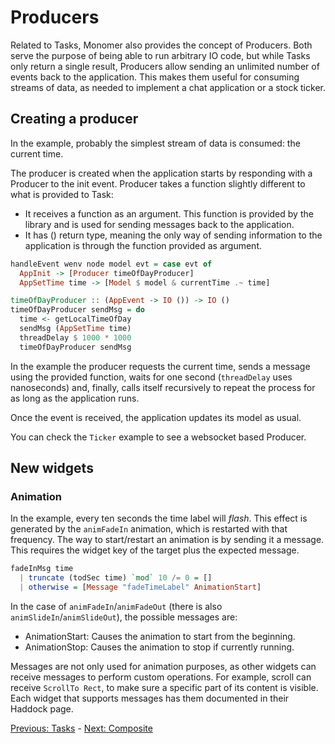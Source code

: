# Producers

Related to Tasks, Monomer also provides the concept of Producers. Both serve the
purpose of being able to run arbitrary IO code, but while Tasks only return a
single result, Producers allow sending an unlimited number of events back to the
application. This makes them useful for consuming streams of data, as needed to
implement a chat application or a stock ticker.

## Creating a producer

In the example, probably the simplest stream of data is consumed: the current
time.

The producer is created when the application starts by responding with a
Producer to the init event. Producer takes a function slightly different to what
is provided to Task:

- It receives a function as an argument. This function is provided by the
  library and is used for sending messages back to the application.
- It has () return type, meaning the only way of sending information to the
  application is through the function provided as argument.

```haskell
handleEvent wenv node model evt = case evt of
  AppInit -> [Producer timeOfDayProducer]
  AppSetTime time -> [Model $ model & currentTime .~ time]

timeOfDayProducer :: (AppEvent -> IO ()) -> IO ()
timeOfDayProducer sendMsg = do
  time <- getLocalTimeOfDay
  sendMsg (AppSetTime time)
  threadDelay $ 1000 * 1000
  timeOfDayProducer sendMsg
```

In the example the producer requests the current time, sends a message using the
provided function, waits for one second (`threadDelay` uses nanoseconds) and,
finally, calls itself recursively to repeat the process for as long as the
application runs.

Once the event is received, the application updates its model as usual.

You can check the `Ticker` example to see a websocket based Producer.

## New widgets

### Animation

In the example, every ten seconds the time label will _flash_. This effect is
generated by the `animFadeIn` animation, which is restarted with that frequency.
The way to start/restart an animation is by sending it a message. This requires
the widget key of the target plus the expected message.

```haskell
fadeInMsg time
  | truncate (todSec time) `mod` 10 /= 0 = []
  | otherwise = [Message "fadeTimeLabel" AnimationStart]
```

In the case of `animFadeIn`/`animFadeOut` (there is also
`animSlideIn`/`animSlideOut`), the possible messages are:

- AnimationStart: Causes the animation to start from the beginning.
- AnimationStop: Causes the animation to stop if currently running.

Messages are not only used for animation purposes, as other widgets can receive
messages to perform custom operations. For example, scroll can receive
`ScrollTo Rect`, to make sure a specific part of its content is visible. Each
widget that supports messages has them documented in their Haddock page.

[Previous: Tasks](04-tasks.md) - [Next: Composite](06-composite.md)
